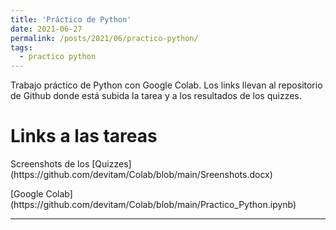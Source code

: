 ```yaml
---
title: 'Práctico de Python'
date: 2021-06-27
permalink: /posts/2021/06/practico-python/
tags:
  - practico python
---
```


Trabajo práctico de Python con Google Colab. Los links llevan al repositorio de Github donde está subida la tarea y a los resultados de los quizzes.

Links a las tareas
======

<p>Screenshots de los [Quizzes](https://github.com/devitam/Colab/blob/main/Sreenshots.docx)</p>
<p>[Google Colab](https://github.com/devitam/Colab/blob/main/Practico_Python.ipynb)</p>

------
